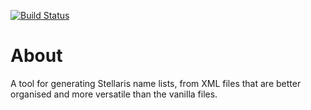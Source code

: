 [![Build Status](https://github.com/hmlendea/stellaris-name-list-generator/actions/workflows/dotnet.yml/badge.svg)](https://github.com/hmlendea/stellaris-name-list-generator/actions/workflows/dotnet.yml)

# About

A tool for generating Stellaris name lists, from XML files that are better organised and more versatile than the vanilla files.
